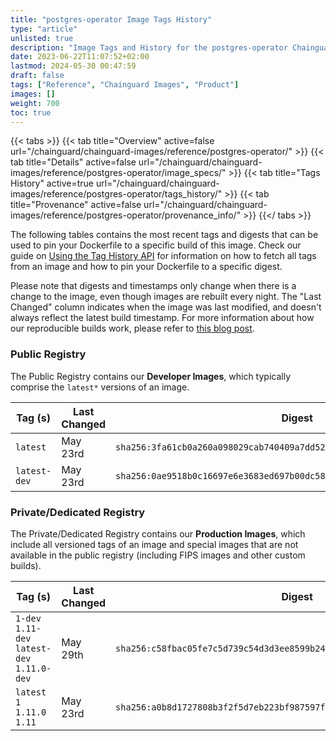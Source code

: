 ```yaml
---
title: "postgres-operator Image Tags History"
type: "article"
unlisted: true
description: "Image Tags and History for the postgres-operator Chainguard Image"
date: 2023-06-22T11:07:52+02:00
lastmod: 2024-05-30 00:47:59
draft: false
tags: ["Reference", "Chainguard Images", "Product"]
images: []
weight: 700
toc: true
---
```


{{< tabs >}}
{{< tab title="Overview" active=false url="/chainguard/chainguard-images/reference/postgres-operator/" >}}
{{< tab title="Details" active=false url="/chainguard/chainguard-images/reference/postgres-operator/image_specs/" >}}
{{< tab title="Tags History" active=true url="/chainguard/chainguard-images/reference/postgres-operator/tags_history/" >}}
{{< tab title="Provenance" active=false url="/chainguard/chainguard-images/reference/postgres-operator/provenance_info/" >}}
{{</ tabs >}}

The following tables contains the most recent tags and digests that can be used to pin your Dockerfile to a specific build of this image. Check our guide on [Using the Tag History API](/chainguard/chainguard-images/using-the-tag-history-api/) for information on how to fetch all tags from an image and how to pin your Dockerfile to a specific digest.

Please note that digests and timestamps only change when there is a change to the image, even though images are rebuilt every night. The "Last Changed" column indicates when the image was last modified, and doesn't always reflect the latest build timestamp. For more information about how our reproducible builds work, please refer to [this blog post](https://www.chainguard.dev/unchained/reproducing-chainguards-reproducible-image-builds).

### Public Registry
The Public Registry contains our **Developer Images**, which typically comprise the `latest*` versions of an image.

| Tag (s)       | Last Changed | Digest                                                                    |
|---------------|--------------|---------------------------------------------------------------------------|
|  `latest`     | May 23rd     | `sha256:3fa61cb0a260a098029cab740409a7dd5295e6644cd0eab2d9e7f89010aec65d` |
|  `latest-dev` | May 23rd     | `sha256:0ae9518b0c16697e6e3683ed697b00dc58192305ac00c4eb9151d0d5fa7fec31` |


### Private/Dedicated Registry
The Private/Dedicated Registry contains our **Production Images**, which include all versioned tags of an image and special images that are not available in the public registry (including FIPS images and other custom builds).

| Tag (s)                                       | Last Changed | Digest                                                                    |
|-----------------------------------------------|--------------|---------------------------------------------------------------------------|
|  `1-dev` `1.11-dev` `latest-dev` `1.11.0-dev` | May 29th     | `sha256:c58fbac05fe7c5d739c54d3d3ee8599b2462b1a6c416609cca36963c89414572` |
|  `latest` `1` `1.11.0` `1.11`                 | May 23rd     | `sha256:a0b8d1727808b3f2f5d7eb223bf987597fc4ce476e658c888208957274d8e20f` |

